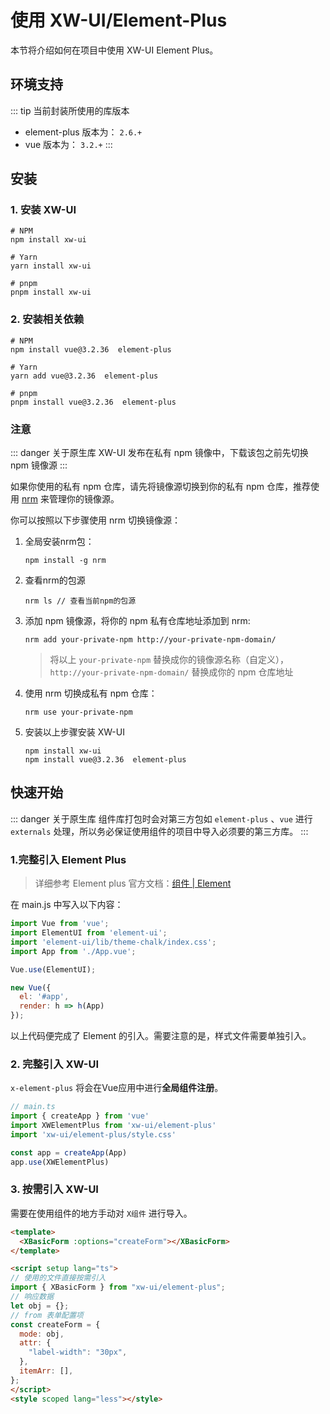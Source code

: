 # 使用 XW-UI/Element-Plus

本节将介绍如何在项目中使用 XW-UI Element Plus。

## 环境支持
::: tip 当前封装所使用的库版本
- element-plus 版本为： `2.6.+`
- vue 版本为： `3.2.+`
:::

## 安装

### 1. 安装 XW-UI
```shell
# NPM
npm install xw-ui

# Yarn
yarn install xw-ui

# pnpm
pnpm install xw-ui
```

### 2. 安装相关依赖

```shell
# NPM
npm install vue@3.2.36  element-plus

# Yarn
yarn add vue@3.2.36  element-plus

# pnpm
pnpm install vue@3.2.36  element-plus
```

### 注意

::: danger 关于原生库
XW-UI 发布在私有 npm 镜像中，下载该包之前先切换 npm 镜像源
:::

如果你使用的私有 npm 仓库，请先将镜像源切换到你的私有 npm 仓库，推荐使用 [nrm](https://www.npmjs.com/package/nrm)  来管理你的镜像源。

你可以按照以下步骤使用 nrm 切换镜像源：

1. 全局安装nrm包：

   ```shell
   npm install -g nrm
   ```

2. 查看nrm的包源

   ```shell
   nrm ls // 查看当前npm的包源
   ```

3. 添加 npm 镜像源，将你的 npm 私有仓库地址添加到 nrm:

   ```shell
   nrm add your-private-npm http://your-private-npm-domain/
   ```

   > 将以上 `your-private-npm` 替换成你的镜像源名称（自定义），`http://your-private-npm-domain/` 替换成你的 npm 仓库地址

4. 使用 nrm 切换成私有 npm 仓库：

   ```shell
   nrm use your-private-npm
   ```

5. 安装以上步骤安装 XW-UI

   ```shell
   npm install xw-ui
   npm install vue@3.2.36  element-plus
   ```

   

## 快速开始

::: danger 关于原生库
组件库打包时会对第三方包如 `element-plus` 、`vue` 进行 `externals` 处理，所以务必保证使用组件的项目中导入必须要的第三方库。
:::

### 1.完整引入 Element Plus

> 详细参考 Element plus 官方文档：[组件 | Element](https://element.eleme.cn/#/zh-CN/component/quickstart)

在 main.js 中写入以下内容：

```javascript
import Vue from 'vue';
import ElementUI from 'element-ui';
import 'element-ui/lib/theme-chalk/index.css';
import App from './App.vue';

Vue.use(ElementUI);

new Vue({
  el: '#app',
  render: h => h(App)
});
```

以上代码便完成了 Element 的引入。需要注意的是，样式文件需要单独引入。



### 2. 完整引入 XW-UI
`x-element-plus` 将会在Vue应用中进行**全局组件注册**。

```ts
// main.ts
import { createApp } from 'vue'
import XWElementPlus from 'xw-ui/element-plus'
import 'xw-ui/element-plus/style.css'

const app = createApp(App)
app.use(XWElementPlus)
```

### 3. 按需引入  XW-UI
需要在使用组件的地方手动对 `X组件` 进行导入。
```html
<template>
  <XBasicForm :options="createForm"></XBasicForm>
</template>

<script setup lang="ts">
// 使用的文件直接按需引入
import { XBasicForm } from "xw-ui/element-plus";
// 响应数据
let obj = {};
// from 表单配置项
const createForm = {
  mode: obj,
  attr: {
    "label-width": "30px",
  },
  itemArr: [],
};
</script>
<style scoped lang="less"></style>
```

